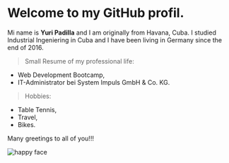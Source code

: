 # Welcome to my GitHub profil.

Mi name is **Yuri Padilla** and I am originally from Havana, Cuba. I studied Industrial Ingeniering in Cuba and I have been living in Germany since the end of 2016.

> Small Resume of my professional life:
- Web Development Bootcamp,
- IT-Administrator bei System Impuls GmbH & Co. KG.

> Hobbies:
- Table Tennis,
- Travel,
- Bikes.

Many greetings to all of you!!!

![happy face](https://1.bp.blogspot.com/-OGvT0i7WAsA/T73fh32C_sI/AAAAAAAAAjQ/A-aIOCDJmB0/s1600/Smiley_Face_1_.png)

